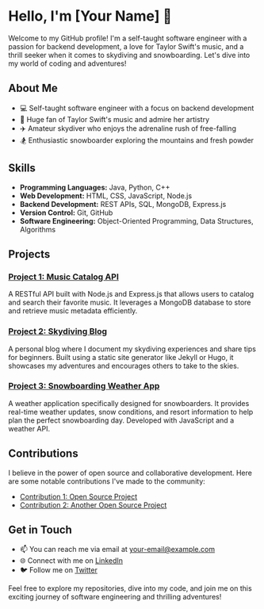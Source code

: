 # Hello, I'm [Your Name] 👋

Welcome to my GitHub profile! I'm a self-taught software engineer with a passion for backend development, a love for Taylor Swift's music, and a thrill seeker when it comes to skydiving and snowboarding. Let's dive into my world of coding and adventures!

## About Me

- 💻 Self-taught software engineer with a focus on backend development
- 🎵 Huge fan of Taylor Swift's music and admire her artistry
- ✈️ Amateur skydiver who enjoys the adrenaline rush of free-falling
- 🏂 Enthusiastic snowboarder exploring the mountains and fresh powder

## Skills

- **Programming Languages:** Java, Python, C++
- **Web Development:** HTML, CSS, JavaScript, Node.js
- **Backend Development:** REST APIs, SQL, MongoDB, Express.js
- **Version Control:** Git, GitHub
- **Software Engineering:** Object-Oriented Programming, Data Structures, Algorithms

## Projects

### [Project 1: Music Catalog API](https://github.com/your-username/music-catalog-api)

A RESTful API built with Node.js and Express.js that allows users to catalog and search their favorite music. It leverages a MongoDB database to store and retrieve music metadata efficiently.

### [Project 2: Skydiving Blog](https://github.com/your-username/skydiving-blog)

A personal blog where I document my skydiving experiences and share tips for beginners. Built using a static site generator like Jekyll or Hugo, it showcases my adventures and encourages others to take to the skies.

### [Project 3: Snowboarding Weather App](https://github.com/your-username/snowboarding-weather-app)

A weather application specifically designed for snowboarders. It provides real-time weather updates, snow conditions, and resort information to help plan the perfect snowboarding day. Developed with JavaScript and a weather API.

## Contributions

I believe in the power of open source and collaborative development. Here are some notable contributions I've made to the community:

- [Contribution 1: Open Source Project](https://github.com/open-source-project-link)
- [Contribution 2: Another Open Source Project](https://github.com/another-open-source-project-link)

## Get in Touch

- 📫 You can reach me via email at your-email@example.com
- 🌐 Connect with me on [LinkedIn](https://www.linkedin.com/in/your-username/)
- 🐦 Follow me on [Twitter](https://twitter.com/your-username/)

Feel free to explore my repositories, dive into my code, and join me on this exciting journey of software engineering and thrilling adventures!
